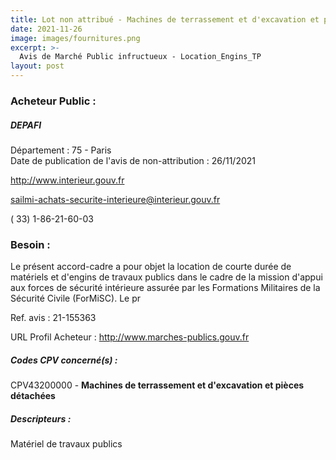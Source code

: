 ```yaml
---
title: Lot non attribué - Machines de terrassement et d'excavation et pièces détachées
date: 2021-11-26
image: images/fournitures.png
excerpt: >-
  Avis de Marché Public infructueux - Location_Engins_TP
layout: post
---
```


### Acheteur Public :
##### DEPAFI
Département : 75 - Paris<br/>
Date de publication de l'avis de non-attribution : 26/11/2021


http://www.interieur.gouv.fr

sailmi-achats-securite-interieure@interieur.gouv.fr

( 33) 1-86-21-60-03
### Besoin :

Le présent accord-cadre a pour objet la location de courte durée de matériels et d'engins de travaux publics dans le cadre de la mission d'appui aux forces de sécurité intérieure assurée par les Formations Militaires de la Sécurité Civile (ForMiSC). Le pr

Ref. avis : 21-155363

URL Profil Acheteur : http://www.marches-publics.gouv.fr

##### Codes CPV concerné(s) :
CPV43200000 - **Machines de terrassement et d'excavation et pièces détachées** <br/>

##### Descripteurs :
Matériel de travaux publics <br/>
